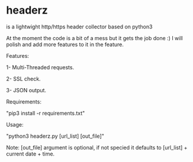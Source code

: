 # headerz
is a lightwight http/https header collector based on python3

At the moment the code is a bit of a mess but it gets the job done :) 
I will polish and add more features to it in the feature.

Features:

1- Multi-Threaded requests.

2- SSL check.

3- JSON output.


Requirements:

"pip3 install -r requirements.txt"

Usage:

"python3 headerz.py [url_list] [out_file]"

Note: [out_file] argument is optional, if not specied it defaults to [url_list] + current date + time.

